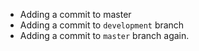 - Adding a commit to master 
- Adding a commit to `development` branch
- Adding a commit to `master` branch again.
